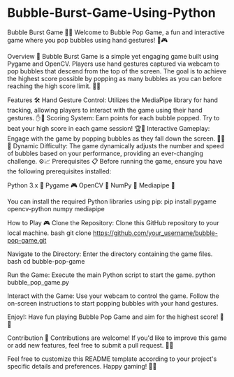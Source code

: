 # Bubble-Burst-Game-Using-Python

Bubble Burst Game 🎈💥
Welcome to Bubble Pop Game, a fun and interactive game where you pop bubbles using hand gestures! 🌟🎮


Overview 📝
Bubble Burst Game is a simple yet engaging game built using Pygame and OpenCV. Players use hand gestures captured via webcam to pop bubbles that descend from the top of the screen. The goal is to achieve the highest score possible by popping as many bubbles as you can before reaching the high score limit. 🚀🔵

Features 🛠️
Hand Gesture Control: Utilizes the MediaPipe library for hand tracking, allowing players to interact with the game using their hand gestures. ✋👀
Scoring System: Earn points for each bubble popped. Try to beat your high score in each game session! 🏆🔢
Interactive Gameplay: Engage with the game by popping bubbles as they fall down the screen. 🤹‍♂️💥
Dynamic Difficulty: The game dynamically adjusts the number and speed of bubbles based on your performance, providing an ever-changing challenge. ⚙️📈
Prerequisites 📋
Before running the game, ensure you have the following prerequisites installed:

Python 3.x 🐍
Pygame 🎮
OpenCV 📸
NumPy 🔢
Mediapipe 🤖


You can install the required Python libraries using pip:
pip install pygame opencv-python numpy mediapipe


How to Play 🎮
Clone the Repository: Clone this GitHub repository to your local machine.
bash
git clone https://github.com/your_username/bubble-pop-game.git


Navigate to the Directory: Enter the directory containing the game files.
bash
cd bubble-pop-game


Run the Game: Execute the main Python script to start the game.
python bubble_pop_game.py


Interact with the Game: Use your webcam to control the game. Follow the on-screen instructions to start popping bubbles with your hand gestures.

Enjoy!: Have fun playing Bubble Pop Game and aim for the highest score! 🎉🌟

Contribution 🤝
Contributions are welcome! If you'd like to improve this game or add new features, feel free to submit a pull request. 🚀🔧



Feel free to customize this README template according to your project's specific details and preferences. Happy gaming! 🎈🎉
